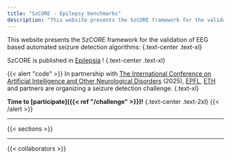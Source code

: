```yaml
---
title: "SzCORE - Epilepsy benchmarks"
description: "This website presents the SzCORE framework for the validation of EEG based automated seizure detection algorithms."
---
```


This website presents the SzCORE framework for the validation of EEG based automated seizure detection algorithms:
{.text-center .text-xl}

SzCORE is published in [Epilepsia](https://doi.org/10.1111/epi.18113) !
{.text-center .text-xl}

{{< alert "code" >}}
In partnership with [The International Conference on Artificial Intelligence and Other Neurological Disorders](https://www.aiepilepsy-neuro.com/) (2025), [EPFL](https://www.epfl.ch/labs/esl/), [ETH](https://iis.ee.ethz.ch/) and partners are organizing a seizure detection challenge.
{.text-xl}

**Time to [participate]({{< ref "/challenge" >}})!**
{.text-center .text-2xl}
{{< /alert >}}

---

{{< sections >}}

---

{{< collaborators >}}
